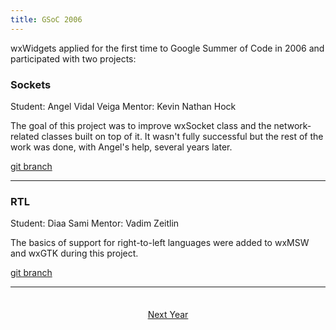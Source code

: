 ```yaml
---
title: GSoC 2006
---
```


wxWidgets applied for the first time to Google Summer of Code in 2006 and
participated with two projects:

### Sockets
Student: Angel Vidal Veiga
Mentor: Kevin Nathan Hock

The goal of this project was to improve wxSocket class and the network-related
classes built on top of it. It wasn't fully successful but the rest of the work
was done, with Angel's help, several years later.

[git branch](https://github.com/wxWidgets/wxWidgets/tree/SOC2006_SOCKETS)

----

### RTL
Student: Diaa Sami
Mentor: Vadim Zeitlin

The basics of support for right-to-left languages were added to wxMSW and wxGTK
during this project.

[git branch](https://github.com/wxWidgets/wxWidgets/tree/SOC2006_RTL)

----

<p style="margin-top: 2.5em; text-align: center;">
  <a href="../2007/" class="btn btn-lg btn-default">Next Year <i class="fa fa-arrow-circle-right fa-fw"></i></a>
</p>

